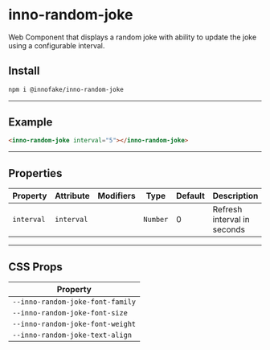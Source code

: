 # inno-random-joke
Web Component that displays a random joke with ability to update the joke using a configurable interval.

## Install

```bash
npm i @innofake/inno-random-joke
```
---

## Example

```html
<inno-random-joke interval="5"></inno-random-joke>
```

---

## Properties

| Property   | Attribute | Modifiers | Type          | Default | Description                      |
|------------|-----------|-----------|---------------|---------|----------------------------------|
| `interval` | `interval`|           | `Number`      | 0       | Refresh interval in seconds      |

---

## CSS Props

| Property                                     |
|----------------------------------------------|
| `--inno-random-joke-font-family`             |
| `--inno-random-joke-font-size`               |
| `--inno-random-joke-font-weight`             |
| `--inno-random-joke-text-align`              |
